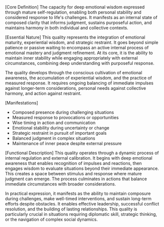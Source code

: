 [Core Definition]
The capacity for deep emotional wisdom expressed through mature self-regulation, enabling both personal stability and considered response to life's challenges. It manifests as an internal state of composed clarity that informs judgment, sustains purposeful action, and maintains harmony in both individual and collective contexts.

[Essential Nature]
This quality represents the integration of emotional maturity, experiential wisdom, and strategic restraint. It goes beyond simple patience or passive waiting to encompass an active internal process of emotional mastery and judgment refinement. At its core, it is the ability to maintain inner stability while engaging appropriately with external circumstances, combining deep understanding with purposeful response.

The quality develops through the conscious cultivation of emotional awareness, the accumulation of experiential wisdom, and the practice of measured response. It requires ongoing balancing of immediate impulses against longer-term considerations, personal needs against collective harmony, and action against restraint.

[Manifestations]
- Composed presence during challenging situations
- Measured response to provocations or opportunities
- Wise timing in action and communication
- Emotional stability during uncertainty or change
- Strategic restraint in pursuit of important goals
- Balanced judgment in complex situations
- Maintenance of inner peace despite external pressure

[Functional Description]
This quality operates through a dynamic process of internal regulation and external calibration. It begins with deep emotional awareness that enables recognition of impulses and reactions, then engages wisdom to evaluate situations beyond their immediate appearance. This creates a space between stimulus and response where mature judgment can emerge. The process culminates in actions that balance immediate circumstances with broader considerations.

In practical expression, it manifests as the ability to maintain composure during challenges, make well-timed interventions, and sustain long-term efforts despite obstacles. It enables effective leadership, successful conflict resolution, and the building of lasting relationships. This quality is particularly crucial in situations requiring diplomatic skill, strategic thinking, or the navigation of complex social dynamics.